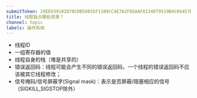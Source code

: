 ```yaml
---
submitToken: 29EE639102D70CDB58035F1109CC4E7A2F85AAF8134D79519B4C66457DD0A16C
title: 线程独占哪些资源？
channel: topic
labels: 操作系统
---
```


- 线程ID
- 一组寄存器的值
- 线程自身的栈（堆是共享的）
- 错误返回码：线程可能会产生不同的错误返回码，一个线程的错误返回码不应该被其它线程修改；
- 信号掩码/信号屏蔽字(Signal mask)：表示是否屏蔽/阻塞相应的信号（SIGKILL,SIGSTOP除外）